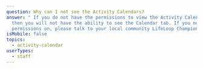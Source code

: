 ```yaml
---
question: Why can I not see the Activity Calendars?
answer: " If you do not have the permissions to view the Activity Calendars ,
  then you will not have the ability to see the Calendar tab. If you need this
  permissions on, please talk to your local community LifeLoop Champion. "
isMobile: false
topics:
  - activity-calendar
userTypes:
  - staff
---
```

